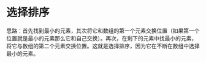 # 选择排序

思路：首先找到最小的元素，其次将它和数组的第一个元素交换位置（如果第一个位置就是最小的元素那么它和自己交换）。再次，在剩下的元素中找最小的元素，将它与数组的第二个元素交换位置。这就是选择排序，因为它在不断在数组中选择最小的元素。


